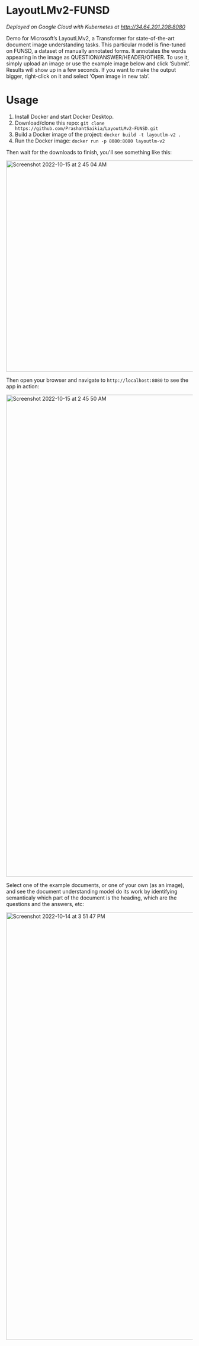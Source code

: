 # LayoutLMv2-FUNSD

*Deployed on Google Cloud with Kubernetes at http://34.64.201.208:8080*

Demo for Microsoft’s LayoutLMv2, a Transformer for state-of-the-art document image understanding tasks. This particular model is fine-tuned on FUNSD, a dataset of manually annotated forms. It annotates the words appearing in the image as QUESTION/ANSWER/HEADER/OTHER. To use it, simply upload an image or use the example image below and click ‘Submit’. Results will show up in a few seconds. If you want to make the output bigger, right-click on it and select ‘Open image in new tab’.

# Usage
1. Install Docker and start Docker Desktop.
2. Download/clone this repo: `git clone https://github.com/PrashantSaikia/LayoutLMv2-FUNSD.git`
3. Build a Docker image of the project: `docker build -t layoutlm-v2 .`
4. Run the Docker image: `docker run -p 8080:8080 layoutlm-v2`

Then wait for the downloads to finish, you'll see something like this:

<img width="569" alt="Screenshot 2022-10-15 at 2 45 04 AM" src="https://user-images.githubusercontent.com/39755678/195945124-caaed898-ff98-4e34-be35-84a89a492065.png">

Then open your browser and navigate to `http://localhost:8080` to see the app in action:

<img width="1299" alt="Screenshot 2022-10-15 at 2 45 50 AM" src="https://user-images.githubusercontent.com/39755678/195945251-95a2ec1f-06cc-4cd5-a1aa-bf1d3f8dee54.png">

Select one of the example documents, or one of your own (as an image), and see the document understanding model do its work by identifying semanticaly which part of the document is the heading, which are the questions and the answers, etc:

<img width="1152" alt="Screenshot 2022-10-14 at 3 51 47 PM" src="https://user-images.githubusercontent.com/39755678/195825543-49e75c5f-07fd-49cd-9dd6-adf78397a847.png">
